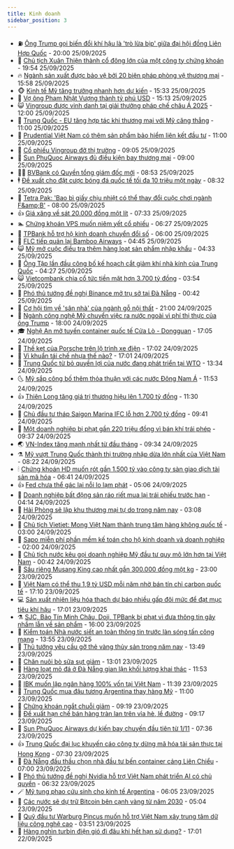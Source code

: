 ```yaml
---
title: Kinh doanh
sidebar_position: 3
---
```


<!-- vnexpress-kinh-doanh:START -->
- ⛽️ [Ông Trump gọi biến đổi khí hậu là &#39;trò lừa bịp&#39; giữa đại hội đồng Liên Hợp Quốc](https://vnexpress.net/ong-trump-goi-bien-doi-khi-hau-la-tro-lua-bip-giua-dai-hoi-dong-lien-hop-quoc-4943662.html) - 20:00 25/09/2025
- 🐲 [Chủ tịch Xuân Thiện thành cổ đông lớn của một công ty chứng khoán](https://vnexpress.net/chu-tich-xuan-thien-thanh-co-dong-lon-cua-mot-cong-ty-chung-khoan-4943785.html) - 19:54 25/09/2025
- 🔥 [Ngành sản xuất được bảo vệ bởi 20 biện pháp phòng vệ thương mại](https://vnexpress.net/nganh-san-xuat-duoc-bao-ve-boi-20-bien-phap-phong-ve-thuong-mai-4943661.html) - 15:58 25/09/2025
- 🐵 [Kinh tế Mỹ tăng trưởng nhanh hơn dự kiến](https://vnexpress.net/kinh-te-my-tang-truong-nhanh-hon-du-kien-4943753.html) - 15:33 25/09/2025
- 🦅 [Vợ ông Phạm Nhật Vượng thành tỷ phú USD](https://vnexpress.net/vo-ong-pham-nhat-vuong-thanh-ty-phu-usd-4943733.html) - 15:13 25/09/2025
- 😺 [Vingroup được vinh danh tại giải thưởng pháp chế châu Á 2025](https://vnexpress.net/vingroup-duoc-vinh-danh-tai-giai-thuong-phap-che-chau-a-2025-4943705.html) - 12:00 25/09/2025
- 🤩 [Trung Quốc - EU tăng hợp tác khi thương mại với Mỹ căng thẳng](https://vnexpress.net/trung-quoc-eu-tang-hop-tac-khi-thuong-mai-voi-my-cang-thang-4943629.html) - 11:00 25/09/2025
- 🌮 [Prudential Việt Nam có thêm sản phẩm bảo hiểm liên kết đầu tư](https://vnexpress.net/prudential-viet-nam-co-them-san-pham-bao-hiem-lien-ket-dau-tu-4943700.html) - 11:00 25/09/2025
- 🧰 [Cổ phiếu Vingroup đỡ thị trường](https://vnexpress.net/chung-khoan-hom-nay-25-9-co-phieu-vingroup-nang-do-thi-truong-4943653.html) - 09:05 25/09/2025
- 🤔 [Sun PhuQuoc Airways đủ điều kiện bay thương mại](https://vnexpress.net/sun-phuquoc-airways-du-dieu-kien-bay-thuong-mai-4943632.html) - 09:00 25/09/2025
- 🧑‍💻 [BVBank có Quyền tổng giám đốc mới](https://vnexpress.net/bvbank-co-quyen-tong-giam-doc-moi-4943571.html) - 08:53 25/09/2025
- 🕴 [Đề xuất cho đặt cược bóng đá quốc tế tối đa 10 triệu một ngày](https://vnexpress.net/de-xuat-cho-dat-cuoc-bong-da-quoc-te-toi-da-10-trieu-mot-ngay-4943562.html) - 08:32 25/09/2025
- 🦩 [Tetra Pak: &#39;Bao bì giấy chịu nhiệt có thể thay đổi cuộc chơi ngành F&amp;amp;B&#39;](https://vnexpress.net/tetra-pak-bao-bi-giay-chiu-nhiet-co-the-thay-doi-cuoc-choi-nganh-f-b-4943607.html) - 08:00 25/09/2025
- 👍 [Giá xăng về sát 20.000 đồng một lít](https://vnexpress.net/gia-xang-moi-nhat-hom-nay-25-9-4943593.html) - 07:33 25/09/2025
- 🏊 [Chứng khoán VPS muốn niêm yết cổ phiếu](https://vnexpress.net/chung-khoan-vps-muon-niem-yet-co-phieu-4943502.html) - 06:27 25/09/2025
- 🤡 [TPBank hỗ trợ hộ kinh doanh chuyển đổi số](https://vnexpress.net/tpbank-ho-tro-ho-kinh-doanh-chuyen-doi-so-4943548.html) - 06:00 25/09/2025
- 👀 [FLC tiếp quản lại Bamboo Airways](https://vnexpress.net/flc-tiep-quan-lai-bamboo-airways-4943530.html) - 04:45 25/09/2025
- 😺 [Mỹ mở cuộc điều tra thêm hàng loạt sản phẩm nhập khẩu](https://vnexpress.net/my-mo-cuoc-dieu-tra-them-hang-loat-san-pham-nhap-khau-4943465.html) - 04:33 25/09/2025
- 🦣 [Ông Tập lần đầu công bố kế hoạch cắt giảm khí nhà kính của Trung Quốc](https://vnexpress.net/ong-tap-lan-dau-cong-bo-ke-hoach-cat-giam-khi-nha-kinh-cua-trung-quoc-4943413.html) - 04:27 25/09/2025
- 😺 [Vietcombank chia cổ tức tiền mặt hơn 3.700 tỷ đồng](https://vnexpress.net/vietcombank-chia-co-tuc-tien-mat-hon-3-700-ty-dong-4943472.html) - 03:54 25/09/2025
- 💼 [Phó thủ tướng đề nghị Binance mở trụ sở tại Đà Nẵng](https://vnexpress.net/pho-thu-tuong-de-nghi-binance-mo-tru-so-tai-da-nang-4943353.html) - 00:42 25/09/2025
- 🤗 [Cơ hội tìm về &#39;sân nhà&#39; của ngành gỗ nội thất](https://vnexpress.net/co-hoi-tim-ve-san-nha-cua-nganh-go-noi-that-4941736.html) - 21:00 24/09/2025
- 👀 [Ngành công nghệ Mỹ chuyển việc ra nước ngoài vì phí thị thực của ông Trump](https://vnexpress.net/nganh-cong-nghe-my-chuyen-viec-ra-nuoc-ngoai-vi-phi-thi-thuc-cua-ong-trump-4943048.html) - 18:00 24/09/2025
- 🎓 [Nghệ An mở tuyến container quốc tế Cửa Lò - Dongguan](https://vnexpress.net/nghe-an-mo-tuyen-container-quoc-te-cua-lo-dongguan-4943327.html) - 17:05 24/09/2025
- 🗽 [Thế kẹt của Porsche trên lộ trình xe điện](https://vnexpress.net/the-ket-cua-porsche-tren-lo-trinh-xe-dien-4943203.html) - 17:02 24/09/2025
- 🚀 [Vi khuẩn tái chế nhựa thế nào?](https://vnexpress.net/vi-khuan-tai-che-nhua-the-nao-4942177.html) - 17:01 24/09/2025
- 🤗 [Trung Quốc từ bỏ quyền lợi của nước đang phát triển tại WTO](https://vnexpress.net/trung-quoc-tu-bo-quyen-loi-cua-nuoc-dang-phat-trien-tai-wto-4943185.html) - 13:34 24/09/2025
- 🌜 [Mỹ sắp công bố thêm thỏa thuận với các nước Đông Nam Á](https://vnexpress.net/my-sap-cong-bo-them-thoa-thuan-voi-cac-nuoc-dong-nam-a-4943179.html) - 11:53 24/09/2025
- 👍 [Thiên Long tăng giá trị thương hiệu lên 1.700 tỷ đồng](https://vnexpress.net/thien-long-tang-gia-tri-thuong-hieu-len-1-700-ty-dong-4943256.html) - 11:30 24/09/2025
- 🤖 [Chủ đầu tư tháp Saigon Marina IFC lỗ hơn 2.700 tỷ đồng](https://vnexpress.net/capitaland-tower-chu-dau-tu-thap-saigon-marina-ifc-lo-hon-2-700-ty-dong-4943129.html) - 09:41 24/09/2025
- 🫣 [Một doanh nghiệp bị phạt gần 220 triệu đồng vì bán khí trái phép](https://vnexpress.net/mot-doanh-nghiep-bi-phat-gan-220-trieu-dong-vi-ban-khi-trai-phep-4943043.html) - 09:37 24/09/2025
- 🌏 [VN-Index tăng mạnh nhất từ đầu tháng](https://vnexpress.net/vn-index-tang-manh-nhat-tu-dau-thang-4943140.html) - 09:34 24/09/2025
- ⚗️ [Mỹ vượt Trung Quốc thành thị trường nhập dừa lớn nhất của Việt Nam](https://vnexpress.net/my-vuot-trung-quoc-thanh-thi-truong-nhap-dua-lon-nhat-cua-viet-nam-4943074.html) - 08:22 24/09/2025
- 🕯 [Chứng khoán HD muốn rót gần 1.500 tỷ vào công ty sàn giao dịch tài sản mã hóa](https://vnexpress.net/chung-khoan-hd-muon-rot-gan-1-500-ty-vao-cong-ty-san-giao-dich-tai-san-ma-hoa-4943016.html) - 06:41 24/09/2025
- 👍 [Fed chưa thể gác lại nỗi lo lạm phát](https://vnexpress.net/fed-chua-the-gac-lai-noi-lo-lam-phat-4942969.html) - 05:06 24/09/2025
- 🤠 [Doanh nghiệp bất động sản ráo riết mua lại trái phiếu trước hạn](https://vnexpress.net/doanh-nghiep-bat-dong-san-rao-riet-mua-lai-trai-phieu-truoc-han-4942869.html) - 04:14 24/09/2025
- 🌊 [Hải Phòng sẽ lập khu thương mại tự do trong năm nay](https://vnexpress.net/hai-phong-se-lap-khu-thuong-mai-tu-do-trong-nam-nay-4942900.html) - 03:08 24/09/2025
- 🌈 [Chủ tịch Vietjet: Mong Việt Nam thành trung tâm hàng không quốc tế](https://vnexpress.net/chu-tich-vietjet-mong-viet-nam-thanh-trung-tam-hang-khong-quoc-te-4942895.html) - 03:00 24/09/2025
- 🥳 [Sapo miễn phí phần mềm kế toán cho hộ kinh doanh và doanh nghiệp](https://vnexpress.net/sapo-mien-phi-phan-mem-ke-toan-cho-ho-kinh-doanh-va-doanh-nghiep-4942020.html) - 02:00 24/09/2025
- 🐻 [Chủ tịch nước kêu gọi doanh nghiệp Mỹ đầu tư quy mô lớn hơn tại Việt Nam](https://vnexpress.net/chu-tich-nuoc-keu-goi-doanh-nghiep-my-dau-tu-quy-mo-lon-hon-tai-viet-nam-4942847.html) - 00:42 24/09/2025
- 💫 [Sầu riêng Musang King cao nhất gần 300.000 đồng một kg](https://vnexpress.net/sau-rieng-musang-king-cao-nhat-gan-300-000-dong-mot-kg-4942672.html) - 23:00 23/09/2025
- 🤩 [Việt Nam có thể thu 1,9 tỷ USD mỗi năm nhờ bán tín chỉ carbon quốc tế](https://vnexpress.net/viet-nam-co-the-thu-1-9-ty-usd-moi-nam-nho-ban-tin-chi-carbon-quoc-te-4942786.html) - 17:10 23/09/2025
- 💻 [Sản xuất nhiên liệu hóa thạch dự báo nhiều gấp đôi mức để đạt mục tiêu khí hậu](https://vnexpress.net/san-xuat-nhien-lieu-hoa-thach-du-bao-nhieu-gap-doi-muc-de-dat-muc-tieu-khi-hau-4942631.html) - 17:01 23/09/2025
- ⚗️ [SJC, Bảo Tín Minh Châu, Doji, TPBank bị phạt vì đưa thông tin gây nhầm lẫn về sản phẩm](https://vnexpress.net/sjc-bao-tin-minh-chau-doji-tpbank-bi-phat-vi-dua-thong-tin-gay-nham-lan-ve-san-pham-4942815.html) - 16:00 23/09/2025
- 🌈 [Kiểm toán Nhà nước siết an toàn thông tin trước làn sóng tấn công mạng](https://vnexpress.net/kiem-toan-nha-nuoc-siet-an-toan-thong-tin-truoc-lan-song-tan-cong-mang-4942791.html) - 13:55 23/09/2025
- 🌝 [Thủ tướng yêu cầu gỡ thẻ vàng thủy sản trong năm nay](https://vnexpress.net/thu-tuong-yeu-cau-go-the-vang-thuy-san-trong-nam-nay-4942785.html) - 13:49 23/09/2025
- 🥸 [Chăn nuôi bò sữa sụt giảm](https://vnexpress.net/chan-nuoi-bo-sua-sut-giam-4942388.html) - 13:01 23/09/2025
- 🦆 [Hàng loạt mỏ đá ở Đà Nẵng gian lận khối lượng khai thác](https://vnexpress.net/hang-loat-mo-da-o-da-nang-gian-lan-khoi-luong-khai-thac-4942750.html) - 11:53 23/09/2025
- 🌋 [IBK muốn lập ngân hàng 100% vốn tại Việt Nam](https://vnexpress.net/ibk-muon-lap-ngan-hang-100-von-tai-viet-nam-4942723.html) - 11:39 23/09/2025
- 🦍 [Trung Quốc mua đậu tương Argentina thay hàng Mỹ](https://vnexpress.net/trung-quoc-mua-dau-tuong-argentina-thay-hang-my-4942614.html) - 11:00 23/09/2025
- 🤔 [Chứng khoán ngắt chuỗi giảm](https://vnexpress.net/chung-khoan-ngat-chuoi-giam-4942661.html) - 09:19 23/09/2025
- 🧰 [Đề xuất hạn chế bán hàng tràn lan trên vỉa hè, lề đường](https://vnexpress.net/de-xuat-han-che-ban-hang-tran-lan-tren-via-he-le-duong-4942609.html) - 09:17 23/09/2025
- 🌝 [Sun PhuQuoc Airways dự kiến bay chuyến đầu tiên từ 1/11](https://vnexpress.net/sun-phuquoc-airways-du-kien-bay-chuyen-dau-tien-tu-1-11-4942439.html) - 07:36 23/09/2025
- 👍 [Trung Quốc đại lục khuyến cáo công ty dừng mã hóa tài sản thực tại Hong Kong](https://vnexpress.net/trung-quoc-dai-luc-khuyen-cao-cong-ty-dung-ma-hoa-tai-san-thuc-tai-hong-kong-4942514.html) - 07:30 23/09/2025
- 🗽 [Đà Nẵng đấu thầu chọn nhà đầu tư bến container cảng Liên Chiểu](https://vnexpress.net/da-nang-dau-thau-chon-nha-dau-tu-ben-container-cang-lien-chieu-4942557.html) - 07:00 23/09/2025
- 🐎 [Phó thủ tướng đề nghị Nvidia hỗ trợ Việt Nam phát triển AI có chủ quyền](https://vnexpress.net/pho-thu-tuong-de-nghi-nvidia-ho-tro-viet-nam-phat-trien-ai-co-chu-quyen-4942551.html) - 06:32 23/09/2025
- 🪄 [Mỹ tung phao cứu sinh cho kinh tế Argentina](https://vnexpress.net/my-tung-phao-cuu-sinh-cho-kinh-te-argentina-4942467.html) - 06:05 23/09/2025
- 🎊 [Các nước sẽ dự trữ Bitcoin bên cạnh vàng từ năm 2030](https://vnexpress.net/cac-nuoc-se-du-tru-bitcoin-ben-canh-vang-tu-nam-2030-4942500.html) - 05:04 23/09/2025
- 🗽 [Quỹ đầu tư Warburg Pincus muốn hỗ trợ Việt Nam xây trung tâm dữ liệu công nghệ cao](https://vnexpress.net/quy-dau-tu-warburg-pincus-muon-ho-tro-viet-nam-xay-trung-tam-du-lieu-cong-nghe-cao-4942449.html) - 03:51 23/09/2025
- 🦩 [Hàng nghìn turbin điện gió đi đâu khi hết hạn sử dụng?](https://vnexpress.net/hang-nghin-turbin-dien-gio-di-dau-khi-het-han-su-dung-4941894.html) - 17:01 22/09/2025<!-- vnexpress-kinh-doanh:END -->
